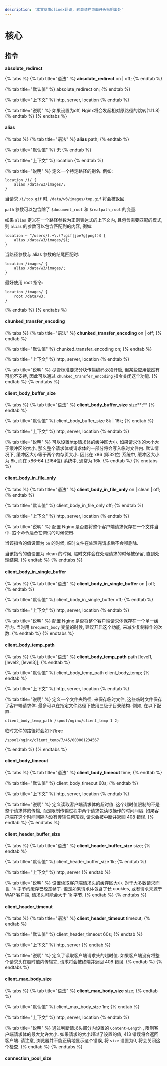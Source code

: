```yaml
---
description: '本文章由olinex翻译, 转载请在页面开头标明出处'
---
```


# 核心

## 指令

**absolute\_redirect**

{% tabs %}
{% tab title="语法" %}
**absolute\_redirect** on \| off;
{% endtab %}

{% tab title="默认值" %}
absolute\_redirect on;
{% endtab %}

{% tab title="上下文" %}
http, server, location
{% endtab %}

{% tab title="说明" %}
如果设置为off, Nginx将会发起相对原路径的跳转\(1.11.8\)
{% endtab %}
{% endtabs %}

#### alias

{% tabs %}
{% tab title="语法" %}
**alias** path;
{% endtab %}

{% tab title="默认值" %}
无
{% endtab %}

{% tab title="上下文" %}
location
{% endtab %}

{% tab title="说明" %}
定义一个特定路径的别名. 例如:

```text
location /i/ {
    alias /data/w3/images/;
}
```

当请求 `/i/top.gif` 时, `/data/w3/images/top.gif` 将会被返回.

`path` 参数可以包含除了 `$document_root` 和  `$realpath_root` 的变量.

如果 `alias` 定义在一个路径参数为正则表达式的上下文内, 且包含需要匹配的模式, 则 `alias` 的参数可以包含匹配到的内容, 例如:

```text
location ~ ^/users/(.+\.(?:gif|jpe?g|png))$ {
    alias /data/w3/images/$1;
}
```

当路径参数与 alias 参数的结尾匹配时:

```text
location /images/ {
    alias /data/w3/images/;
}
```

最好使用 root 指令:

```text
location /images/ {
    root /data/w3;
}
```
{% endtab %}
{% endtabs %}

####  **chunked\_transfer\_encoding**

{% tabs %}
{% tab title="语法" %}
 **chunked\_transfer\_encoding** on \| off;
{% endtab %}

{% tab title="默认值" %}
chunked\_transfer\_encoding on;
{% endtab %}

{% tab title="上下文" %}
http, server, location
{% endtab %}

{% tab title="说明" %}
尽管标准要求分块传输编码必须开启, 但某些应用依然有可能不支持, 因此可以通过 `chunked_transfer_encoding` 指令关闭这个功能.
{% endtab %}
{% endtabs %}

####  **client\_body\_buffer\_size**

{% tabs %}
{% tab title="语法" %}
**client\_body\_buffer\_size** size**;**
{% endtab %}

{% tab title="默认值" %}
client\_body\_buffer\_size 8k \| 16k;
{% endtab %}

{% tab title="上下文" %}
http, server, location
{% endtab %}

{% tab title="说明" %}
可以设置http请求体的缓冲区大小. 如果请求体的大小大于缓冲区的大小, 那么整个请求体或请求体的一部分将会写入临时文件内. 默认情况下, 缓冲区大小等于两个内存页大小. 因此在 x86 \(即32位\) 系统中, 缓冲区大小为 8k, 而在 x86-64 \(即64位\) 系统中, 通常为 16k.
{% endtab %}
{% endtabs %}

#### client\_body\_in\_file\_only

{% tabs %}
{% tab title="语法" %}
**client\_body\_in\_file\_only** on \| clean \| off;
{% endtab %}

{% tab title="默认值" %}
client\_body\_in\_file\_only off;
{% endtab %}

{% tab title="上下文" %}
http, server, location
{% endtab %}

{% tab title="说明" %}
配置 Nginx 是否要将整个客户端请求保存在一个文件当中. 这个命令适合在调试的时候使用.

当该指令的值设置为 `on` 的时候, 临时文件在处理完请求后不会呗删除.

当该指令的值设置为 clean 的时候, 临时文件会在处理请求的时候被保留, 直到处理结束.
{% endtab %}
{% endtabs %}

#### client\_body\_in\_single\_buffer

{% tabs %}
{% tab title="语法" %}
**client\_body\_in\_single\_buffer** on \| off;
{% endtab %}

{% tab title="默认值" %}
client\_body\_in\_single\_buffer off;
{% endtab %}

{% tab title="上下文" %}
http, server, location
{% endtab %}

{% tab title="说明" %}
配置 Nginx 是否将整个客户端请求体保存在一个单一缓存内. 当时用 `$request_body` 变量的时候, 建议开启这个功能, 来减少复制操作的次数.
{% endtab %}
{% endtabs %}

#### client\_body\_temp\_path

{% tabs %}
{% tab title="语法" %}
**client\_body\_temp\_path** path \[level1, \[level2, \[level3\]\];
{% endtab %}

{% tab title="默认值" %}
client\_body\_temp\_path client\_body\_temp;
{% endtab %}

{% tab title="上下文" %}
http, server, location
{% endtab %}

{% tab title="说明" %}
定义一个文件夹路径, 来保存临时文件, 这些临时文件保存了客户端请求体. 最多可以在指定文件路径下使用三级子目录结构. 例如, 在以下配置:

```text
client_body_temp_path /spool/nginx/client_temp 1 2;
```

临时文件的路径将会如下所示:

```text
/spool/nginx/client_temp/7/45/000001234567
```
{% endtab %}
{% endtabs %}

#### client\_body\_timeout

{% tabs %}
{% tab title="语法" %}
**client\_body\_timeout** time;
{% endtab %}

{% tab title="默认值" %}
client\_body\_timeout 60s;
{% endtab %}

{% tab title="上下文" %}
http, server, location
{% endtab %}

{% tab title="说明" %}
定义读取客户端请求体的超时值. 这个超时值限制的不是整个请求体的传输, 而是限制传输过程中两个请求包读取操作的时间间隔. 如果客户端在这个时间间隔内没有传输任何东西, 请求会被中断并返回 408 错误.
{% endtab %}
{% endtabs %}

#### client\_header\_buffer\_size

{% tabs %}
{% tab title="语法" %}
**client\_header\_buffer\_size** size;
{% endtab %}

{% tab title="默认值" %}
client\_header\_buffer\_size 1k;
{% endtab %}

{% tab title="上下文" %}
http, server
{% endtab %}

{% tab title="说明" %}
设置读取客户端请求头的缓存区大小. 对于大多数请求而言, 1k 字节的缓存已经足够了. 但是如果请求体包含了长 cookies, 或者请求来源于 WAP 客户端, 请求头可能会大于 1k 字节.
{% endtab %}
{% endtabs %}

#### client\_header\_timeout

{% tabs %}
{% tab title="语法" %}
**client\_header\_timeout** timeout;
{% endtab %}

{% tab title="默认值" %}
client\_header\_timeout 60s;
{% endtab %}

{% tab title="上下文" %}
http, server
{% endtab %}

{% tab title="说明" %}
定义了读取客户端请求头的超时值. 如果客户端没有将整个请求头在超时值内传输完, 请求将会被终端并返回 408 错误.
{% endtab %}
{% endtabs %}

#### client\_max\_body\_size

{% tabs %}
{% tab title="语法" %}
**client\_max\_body\_size** size;
{% endtab %}

{% tab title="默认值" %}
client\_max\_body\_size 1m;
{% endtab %}

{% tab title="上下文" %}
http, server, location
{% endtab %}

{% tab title="说明" %}
通过判断请求头部分内设置的 `Content-Length` , 限制客户端请求体的最大允许大小. 如果请求的大小超过了设置的值, 413 错误将会返回客户端. 请注意, 浏览器并不能正确地显示这个错误, 将 `size` 设置为0, 将会关闭这个检查.
{% endtab %}
{% endtabs %}

#### connection\_pool\_size



